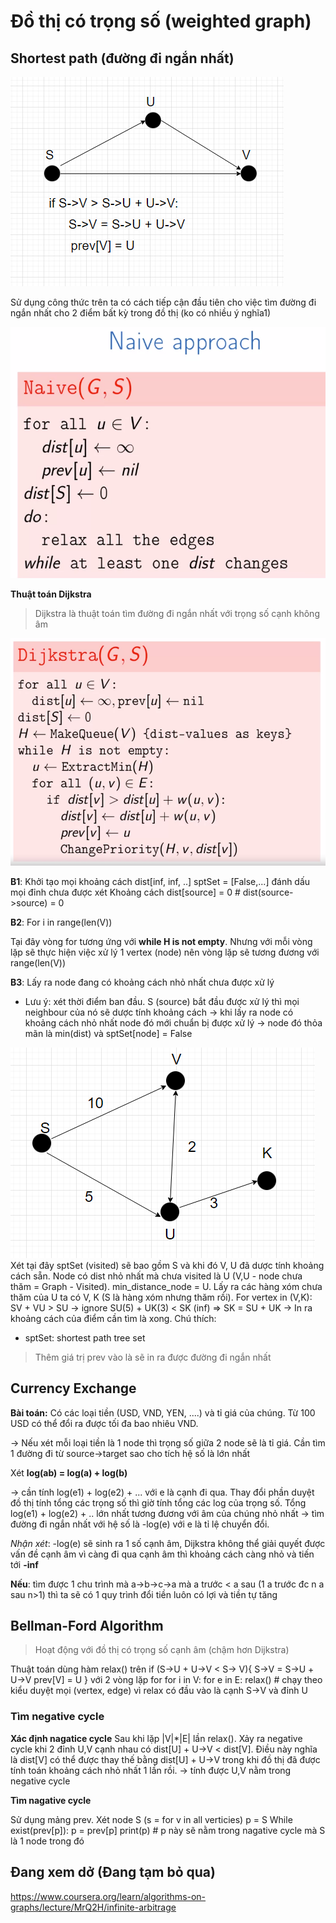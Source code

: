 # Đồ thị có trọng số (weighted graph)

## Shortest path (đường đi ngắn nhất)

![Hình ảnh cho việc tìm đường đi ngắn nhất từ s->v](images/w4-relax-path.png)

Sử dụng công thức trên ta có cách tiếp cận đầu tiên cho việc tìm đường đi ngắn nhất cho 2 điểm bất kỳ trong đồ thị (ko có nhiều ý nghĩa1)

![](images/w4-naive-shortest-path.png)

**Thuật toán Dijkstra**
> Dijkstra là thuật toán tìm đường đi ngắn nhất với trọng số cạnh không âm


![Pseudo-code of dijkstra algorithm](images/w4-dijkstra-pseudo-code.png)

**B1**: Khởi tạo mọi khoảng cách dist[inf, inf, ..]
    sptSet = [False,...] đánh dấu mọi đỉnh chưa được xét
    Khoảng cách dist[source] = 0 # dist(source->source) = 0

**B2**: For i in range(len(V))

Tại đây vòng for tương ứng với **while H is not empty**. Nhưng với mỗi vòng lặp sẽ thực hiện việc xử lý 1 vertex (node) nên vòng lặp sẽ tương đương với range(len(V))

**B3**: Lấy ra node đang có khoảng cách nhỏ nhất chưa được xử lý
* Lưu ý: xét thời điểm ban đầu. S (source) bắt đầu được xử lý thì mọi neighbour của nó sẽ dược tính khoảng cách -> khi lấy ra node có khoảng cách nhỏ nhất node đó mới chuẩn bị được xử lý
-> node đó thỏa mãn là min(dist) và sptSet[node] = False

![](images/w4-dijkstra-explanation.png)
Xét tại đây
sptSet (visited) sẽ bao gồm S và khi đó V, U đã dược tính khoảng cách sẵn. Node có dist nhỏ nhất mà chưa visited là U (V,U - node chưa thăm = Graph - Visited). min_distance_node = U.
Lấy ra các hàng xóm chưa thăm của U ta có V, K (S là hàng xóm nhưng thăm rồi).
For vertex in (V,K):
    SV + VU > SU -> ignore
    SU(5) + UK(3) < SK (inf) => SK = SU + UK
-> In ra khoảng cách của điểm cần tìm là xong.
Chú thích:
* sptSet: shortest path tree set

> Thêm giá trị prev vào là sẽ in ra được đường đi ngắn nhất

## Currency Exchange

**Bài toán:**
Có các loại tiền (USD, VND, YEN, ....) và tỉ giá của chúng. Từ 100 USD có thể đổi ra được tối đa bao nhiêu VND.

-> Nếu xét mỗi loại tiền là 1 node thì trọng số giữa 2 node sẽ là tỉ giá. Cần tìm 1 đường đi từ source->target sao cho tích hệ số là lớn nhất

Xét **log(ab) = log(a) + log(b)**

-> cần tính log(e1) + log(e2) + ... với e là cạnh đi qua. Thay đổi phần duyệt đồ thị tính tổng các trọng số thì giờ tính tổng các log của trọng số. Tổng log(e1) + log(e2) + .. lớn nhất tương đương với âm của chúng nhỏ nhất -> tìm đường đi ngắn nhất với hệ số là -log(e) với e là tỉ lệ chuyển đổi.

*Nhận xét*: -log(e) sẽ sinh ra 1 số cạnh âm, Dijkstra không thể giải quyết được vấn đề cạnh âm vì càng đi qua cạnh âm thì khoảng cách càng nhỏ và tiến tới **-inf**

**Nếu**: tìm được 1 chu trình mà a->b->c->a mà a trước < a sau (1 a trước đc n a sau n>1) thì ta sẽ có 1 quy trình đổi tiền luôn có lợi và tiền tự tăng

## Bellman-Ford Algorithm
> Hoạt động với đồ thị có trọng số cạnh âm (chậm hơn Dijkstra)

Thuật toán dùng hàm relax() trên
if (S->U + U->V <  S-> V){
    S->V = S->U + U->V
    prev[V] = U
}
với 2 vòng lặp for
for i in V:
    for e in E:
        relax() # chạy theo kiểu duyệt mọi (vertex, edge) vì relax có đầu vào là cạnh S->V và đỉnh U

### Tìm negative cycle

**Xác định nagatice cycle**
Sau khi lặp |V|*|E| lần relax().
Xảy ra negative cycle khi 2 đỉnh U,V cạnh nhau có dist[U] + U->V < dist[V]. Điều này nghĩa là dist[V] có thể được thay thế bằng dist[U] + U->V trong khi đồ thị đã được tính toán khoảng cách nhỏ nhất 1 lần rồi. -> tính được U,V nằm trong negative cycle

**Tìm nagative cycle**

Sử dụng mảng prev. Xét node S (s = for v in all verticies)
p = S
While exist(prev[p]):
    p = prev[p]
    print(p) # p này sẽ nằm trong nagative cycle mà S là 1 node trong đó

## Đang xem dở (Đang tạm bỏ qua)
https://www.coursera.org/learn/algorithms-on-graphs/lecture/MrQ2H/infinite-arbitrage